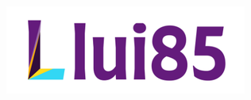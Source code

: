 <img src="https://github.com/llui85/llui85/blob/master/llui85.png?raw=true" alt="llui85" width="95%">

